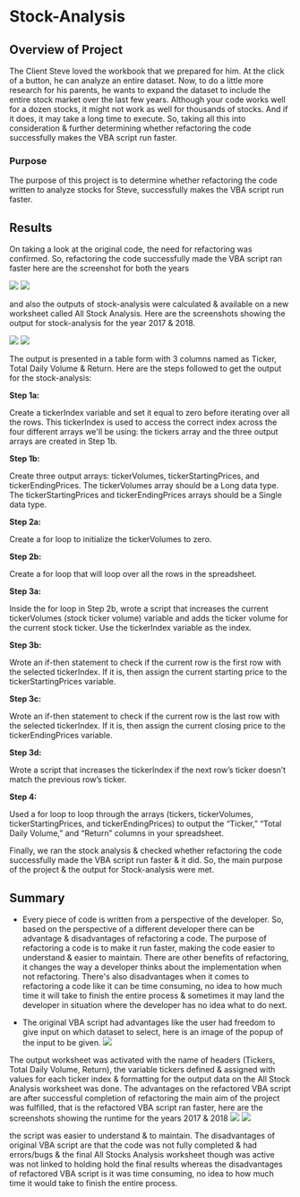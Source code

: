 # Stock-Analysis

## Overview of Project

The Client Steve loved the workbook that we prepared for him. At the click of a button, he can analyze an entire dataset. Now, to do a little more research for his parents, he wants to expand the dataset to include the entire stock market over the last few years. Although your code works well for a dozen stocks, it might not work as well for thousands of stocks. And if it does, it may take a long time to execute. So, taking all this into consideration & further determining whether refactoring the code successfully makes the VBA script run faster.

### Purpose
The purpose of this project is to determine whether refactoring the code written to analyze stocks for Steve, successfully makes the VBA script run faster. 

## Results
On taking a look at the original code, the need for refactoring was confirmed. So, refactoring the code successfully made the VBA script ran faster here are the screenshot for both the years   

![](Resources/VBA_Challenge_2017.png) 
![](Resources/VBA_Challenge_2018.png)  


and also the outputs of stock-analysis were calculated & available on a new worksheet called All Stock Analysis. Here are the screenshots showing the output for stock-analysis for the year 2017 & 2018.   

 
![](Resources/Output_stockanalysis_2017.png) 
![](Resources/Output_stockanalysis_2018.png) 


The output is presented in a table form with 3 columns named as Ticker, Total Daily Volume & Return. Here are the steps followed to get the output for the stock-analysis:

**Step 1a:**

Create a tickerIndex variable and set it equal to zero before iterating over all the rows. This tickerIndex is used to access the correct index across the four different arrays we'll be using: the tickers array and the three output arrays are created in Step 1b.

**Step 1b:**

Create three output arrays: tickerVolumes, tickerStartingPrices, and tickerEndingPrices.
The tickerVolumes array should be a Long data type.
The tickerStartingPrices and tickerEndingPrices arrays should be a Single data type.

**Step 2a:**

Create a for loop to initialize the tickerVolumes to zero.

**Step 2b:**

Create a for loop that will loop over all the rows in the spreadsheet.

**Step 3a:**

Inside the for loop in Step 2b, wrote a script that increases the current tickerVolumes (stock ticker volume) variable and adds the ticker volume for the current stock ticker. Use the tickerIndex variable as the index.

**Step 3b:**

Wrote an if-then statement to check if the current row is the first row with the selected tickerIndex. If it is, then assign the current starting price to the tickerStartingPrices variable.

**Step 3c:**

Wrote an if-then statement to check if the current row is the last row with the selected tickerIndex. If it is, then assign the current closing price to the tickerEndingPrices variable.

**Step 3d:**

Wrote a script that increases the tickerIndex if the next row’s ticker doesn’t match the previous row’s ticker.

**Step 4:**

Used a for loop to loop through the arrays (tickers, tickerVolumes, tickerStartingPrices, and tickerEndingPrices) to output the “Ticker,” “Total Daily Volume,” and “Return” columns in your spreadsheet.

Finally, we ran the stock analysis & checked whether refactoring the code successfully made the VBA script run faster & it did. So, the main purpose of the project & the output for Stock-analysis were met.

## Summary
- Every piece of code is written from a perspective of the developer. So, based on the perspective of a different developer there can be advantage & disadvantages of refactoring a code. The purpose of refactoring a code is to make it run faster, making the code easier to understand & easier to maintain. There are other benefits of refactoring, it changes the way a developer thinks about the implementation when not refactoring. There's also disadvantages when it comes to refactoring a code like it can be time consuming, no idea to how much time it will take to finish the entire process & sometimes it may land the developer in situation where the developer has no idea what to do next.

- The original VBA script had advantages like the user had freedom to give input on which dataset to select, here is an image of the popup of the input to be given.
![](Resources/Popup_inputforyear.png) 


The output worksheet was activated with the name of headers (Tickers, Total Daily Volume, Return), the variable tickers defined & assigned with values for each ticker index & formatting for the output data on the All Stock Analysis worksheet was done. The advantages on the refactored VBA script are after successful completion of refactoring the main aim of the project was fulfilled, that is the refactored VBA script ran faster, here are the screenshots showing the runtime for the years 2017 & 2018 
![](Resources/VBA_Challenge_2017.png) 
![](Resources/VBA_Challenge_2018.png)

 
the script was easier to understand & to maintain. The disadvantages of original VBA script are that the code was not fully completed & had errors/bugs & the final All Stocks Analysis worksheet though was active was not linked to holding hold the final results whereas the disadvantages of refactored VBA script is it was time consuming, no idea to how much time it would take to finish the entire process.